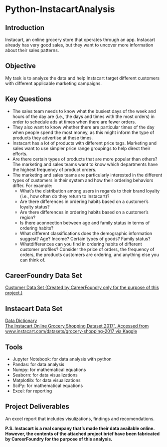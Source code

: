 # Python-InstacartAnalysis
## Introduction
Instacart, an online grocery store that operates through an app. Instacart already has very good sales, but they want to uncover more information about their sales patterns.
## Objective
My task is to analyze the data and help Instacart target different customers with different applicable marketing campaigns. 
## Key Questions
- The sales team needs to know what the busiest days of the week and hours of the day are (i.e., the days and times with the most orders) in order to schedule ads at times when there are fewer orders.   
- They also want to know whether there are particular times of the day when people spend the most money, as this might inform the type of products they advertise at these times.  
- Instacart has a lot of products with different price tags. Marketing and sales want to use simpler price range groupings to help direct their efforts.  
- Are there certain types of products that are more popular than others? The marketing and sales teams want to know which departments have the highest frequency of product orders.  
- The marketing and sales teams are particularly interested in the different types of customers in their system and how their ordering behaviors differ. For example:   
  - What’s the distribution among users in regards to their brand loyalty (i.e., how often do they return to Instacart)?  
  - Are there differences in ordering habits based on a customer’s loyalty status?  
  - Are there differences in ordering habits based on a customer’s region?  
  - Is there aconnection between age and family status in terms of ordering habits?   
  - What different classifications does the demographic information suggest? Age? Income? Certain types of goods? Family status?  
  - Whatdifferences can you find in ordering habits of different customer profiles? Consider the price of orders, the frequency of orders, the products customers are ordering, and anything else you can think of.
## CareerFoundry Data Set
[Customer Data Set (Created by CareerFoundry only for the purpose of this project.)](https://s3.amazonaws.com/coach-courses-us/public/courses/data-immersion/A4/A4_Data_Assets/customers.zip)
## Instacart Data Set
[Data Dictionary](https://gist.github.com/jeremystan/c3b39d947d9b88b3ccff3147dbcf6c6b)      
[The Instacart Online Grocery Shopping Dataset 2017”, Accessed from www.instacart.com/datasets/grocery-shopping-2017 via Kaggle](https://www.kaggle.com/datasets/psparks/instacart-market-basket-analysis)
## Tools
- Jupyter Notebook: for data analysis with python
- Pandas: for data analysis 
- Numpy: for mathematical equations 
- Seaborn: for data visualizations 
- Matplotlib: for data visualizations 
- SciPy: for mathematical equations
- Excel: for reporting
## Project Deliverables
An excel report that includes visulizations, findings and recomendations.    

**P.S. Instacart is a real company that’s made their data available online. However, the contents of the attached project brief have been fabricated by CareerFoundry for the purpose of this analysis.**
